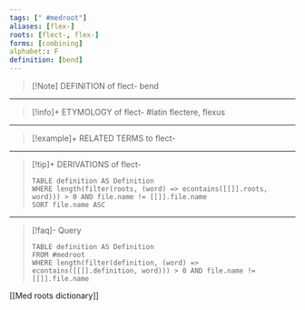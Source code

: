 ```yaml
---
tags: [" #medroot"]
aliases: [flex-]
roots: [flect-, flex-]
forms: [combining]
alphabet:: F
definition: [bend]
---
```

>[!Note] DEFINITION of flect-
>bend
_____
>[!info]+ ETYMOLOGY of flect-
>#latin flectere, flexus
_____
>[!example]+ RELATED TERMS to flect-
>
_____
>[!tip]+ DERIVATIONS of flect-
>```dataview
>TABLE definition AS Definition 
>WHERE length(filter(roots, (word) => econtains([[]].roots, word))) > 0 AND file.name != [[]].file.name
>SORT file.name ASC
>```
___
>[!faq]- Query
>```dataview
>TABLE definition AS Definition
>FROM #medroot
>WHERE length(filter(definition, (word) => econtains([[]].definition, word))) > 0 AND file.name != [[]].file.name
>```

[[Med roots dictionary]]